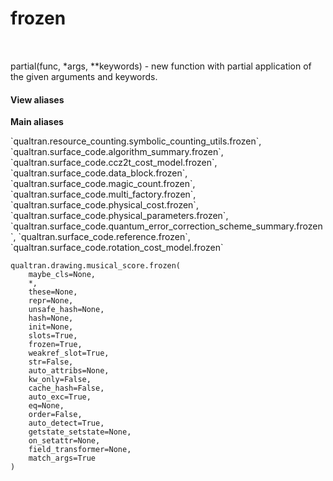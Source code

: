 # frozen


<table class="tfo-notebook-buttons tfo-api nocontent" align="left">

</table>



partial(func, *args, **keywords) - new function with partial application of the given arguments and keywords.


<section class="expandable">
  <h4 class="showalways">View aliases</h4>
  <p>
<b>Main aliases</b>
<p>`qualtran.resource_counting.symbolic_counting_utils.frozen`, `qualtran.surface_code.algorithm_summary.frozen`, `qualtran.surface_code.ccz2t_cost_model.frozen`, `qualtran.surface_code.data_block.frozen`, `qualtran.surface_code.magic_count.frozen`, `qualtran.surface_code.multi_factory.frozen`, `qualtran.surface_code.physical_cost.frozen`, `qualtran.surface_code.physical_parameters.frozen`, `qualtran.surface_code.quantum_error_correction_scheme_summary.frozen`, `qualtran.surface_code.reference.frozen`, `qualtran.surface_code.rotation_cost_model.frozen`</p>
</p>
</section>

<pre class="devsite-click-to-copy prettyprint lang-py tfo-signature-link">
<code>qualtran.drawing.musical_score.frozen(
    maybe_cls=None,
    *,
    these=None,
    repr=None,
    unsafe_hash=None,
    hash=None,
    init=None,
    slots=True,
    frozen=True,
    weakref_slot=True,
    str=False,
    auto_attribs=None,
    kw_only=False,
    cache_hash=False,
    auto_exc=True,
    eq=None,
    order=False,
    auto_detect=True,
    getstate_setstate=None,
    on_setattr=None,
    field_transformer=None,
    match_args=True
)
</code></pre>



<!-- Placeholder for "Used in" -->
